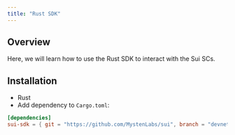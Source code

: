```yaml
---
title: "Rust SDK"
---
```


## Overview

Here, we will learn how to use the Rust SDK to interact with the Sui SCs.

## Installation

- Rust
- Add dependency to `Cargo.toml`:

```toml
[dependencies]
sui-sdk = { git = "https://github.com/MystenLabs/sui", branch = "devnet" }
```
